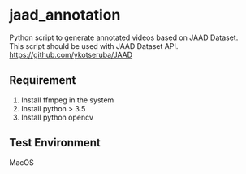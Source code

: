 # jaad_annotation
Python script to generate annotated videos based on JAAD Dataset.  
This script should be used with JAAD Dataset API.  
https://github.com/ykotseruba/JAAD

## Requirement
1. Install ffmpeg in the system
2. Install python > 3.5
3. Install python opencv

## Test Environment
MacOS
